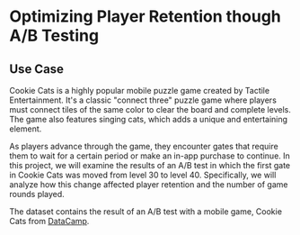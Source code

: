 # Optimizing Player Retention though A/B Testing

## Use Case

Cookie Cats is a highly popular mobile puzzle game created by Tactile Entertainment. It's a classic "connect three" puzzle game where players must connect tiles of the same color to clear the board and complete levels. The game also features singing cats, which adds a unique and entertaining element.

As players advance through the game, they encounter gates that require them to wait for a certain period or make an in-app purchase to continue. In this project, we will examine the results of an A/B test in which the first gate in Cookie Cats was moved from level 30 to level 40. Specifically, we will analyze how this change affected player retention and the number of game rounds played.


The dataset contains the result of an A/B test with a mobile game, Cookie Cats from [DataCamp](https://www.datacamp.com/projects/184).


